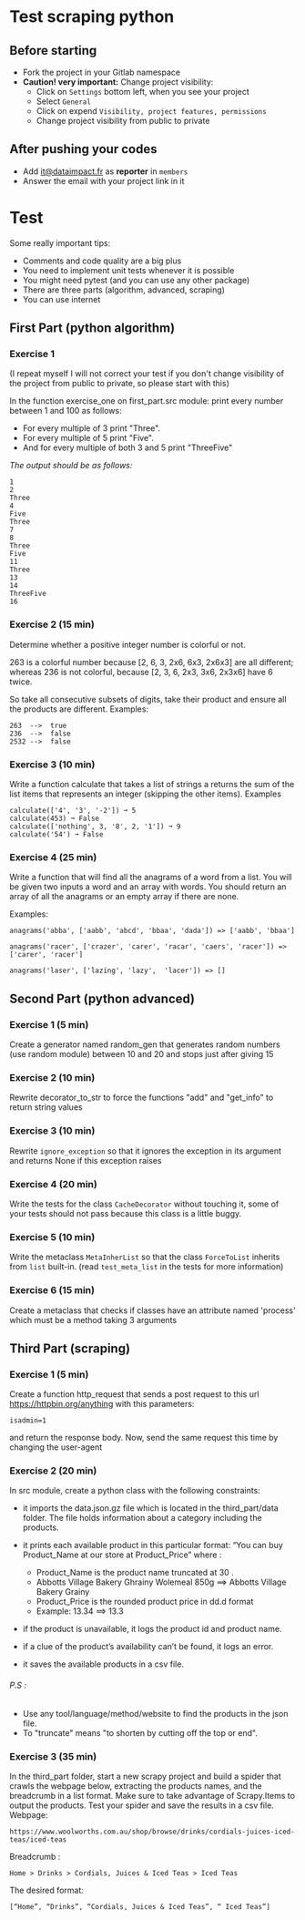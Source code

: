 # Test scraping python
## Before starting
 * Fork the project in your Gitlab namespace
 * **Caution! very important:** Change project visibility: 
   * Click on `Settings` bottom left, when you see your project 
   * Select `General`
   * Click on expend `Visibility, project features, permissions` 
   * Change project visibility from public to private
## After pushing your codes
 * Add it@dataimpact.fr as **reporter** in `members`
 * Answer the email with your project link in it 
 
# Test
Some really important tips:
 * Comments and code quality are a big plus
 * You need to implement unit tests whenever it is possible
 * You might need pytest (and you can use any other package)
 * There are three parts (algorithm, advanced, scraping)
 * You can use internet
 

## First Part (python algorithm)

### Exercise 1
(I repeat myself I will not correct your test if you don't change visibility of the project from public to private, so please start with this)


In the function exercise_one on first_part.src module:
print every number between 1 and 100 as follows:
 * For every multiple of 3 print "Three".
 * For every multiple of 5 print "Five".
 * And for every multiple of both 3 and 5 print "ThreeFive"

*The output should be as follows:*

```
1
2
Three
4
Five
Three
7
8
Three
Five
11
Three
13
14
ThreeFive
16
```

### Exercise 2 (15 min)
Determine whether a positive integer number is colorful or not.

263 is a colorful number because [2, 6, 3, 2x6, 6x3, 2x6x3] are all different; whereas 236 is not colorful, because [2, 3, 6, 2x3, 3x6, 2x3x6] have 6 twice.

So take all consecutive subsets of digits, take their product and ensure all the products are different.
Examples:
```
263  -->  true
236  -->  false
2532 -->  false
```

### Exercise 3 (10 min)

Write a function calculate that takes a list of strings a returns the sum of the list items that represents an integer (skipping the other items).
Examples
```
calculate(['4', '3', '-2']) ➞ 5
calculate(453) ➞ False
calculate(['nothing', 3, '8', 2, '1']) ➞ 9
calculate('54') ➞ False
```

### Exercise 4 (25 min)
Write a function that will find all the anagrams of a word from a list. You will be given two inputs a word and an array with words. You should return an array of all the anagrams or an empty array if there are none.

Examples:

```
anagrams('abba', ['aabb', 'abcd', 'bbaa', 'dada']) => ['aabb', 'bbaa']

anagrams('racer', ['crazer', 'carer', 'racar', 'caers', 'racer']) => ['carer', 'racer']

anagrams('laser', ['lazing', 'lazy',  'lacer']) => []
```

## Second Part (python advanced)

### Exercise 1 (5 min)

Create a generator named random_gen that generates random numbers (use random module) between 10 and 20 and stops just after giving 15

### Exercise 2 (10 min)

Rewrite decorator_to_str to force the functions "add" and "get_info" to return string values 

### Exercise 3 (10 min)

Rewrite `ignore_exception` so that it ignores the exception in its argument and returns None if this exception raises

### Exercise 4 (20 min)

Write the tests for the class `CacheDecorator` without touching it, some of your tests should not pass because this class is a little buggy. 

### Exercise 5 (10 min)

Write the metaclass `MetaInherList` so that the class `ForceToList` inherits from `list` built-in. (read `test_meta_list` in the tests for more information)

### Exercise 6 (15 min)
Create a metaclass that checks if classes have an attribute named 'process' which must be a method taking 3 arguments

## Third Part (scraping)

### Exercise 1 (5 min)
Create a function http_request that sends a post request to this url https://httpbin.org/anything with this parameters:
```msg=welcomeuser
isadmin=1
```
and return the response body.
Now, send the same request this time by changing the user-agent

### Exercise 2 (20 min)
In src module, create a python class with the following constraints:
  * it imports the data.json.gz file which is located in the third_part/data folder. The file holds information about a category including the products.
  * it prints each available product in this particular format:
“You can buy Product_Name at our store at Product_Price”
where :
    - Product_Name is the product name truncated at 30 .
    - Abbotts Village Bakery Ghrainy Wolemeal 850g ==> Abbotts Village Bakery Grainy
    - Product_Price is the rounded product price in dd.d format
    - Example: 13.34 ==> 13.3

  * if the product is unavailable, it logs the product id and product name.
  * if a clue of the product’s availability can’t be found, it logs an error.
  * it saves the available products in a csv file.
###### P.S :

  * Use any tool/language/method/website to find the products in the json file.
  * To "truncate" means "to shorten by cutting off the top or end".

### Exercise 3 (35 min)
In the third_part folder, start a new scrapy project and build a spider that crawls the webpage below,
extracting the products names, and the breadcrumb in a list format. Make sure to take
advantage of Scrapy.Items to output the products.
Test your spider and save the results in a csv file.
Webpage:
```
https://www.woolworths.com.au/shop/browse/drinks/cordials-juices-iced-teas/iced-teas
```
Breadcrumb :
```
Home > Drinks > Cordials, Juices & Iced Teas > Iced Teas
```
The desired format:
```
[“Home”, “Drinks”, “Cordials, Juices & Iced Teas”, “ Iced Teas”]
```
